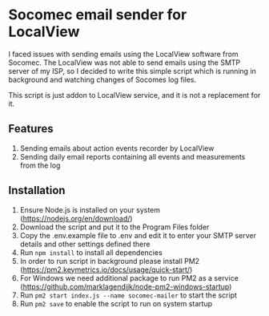 # Socomec email sender for LocalView

I faced issues with sending emails using the LocalView software from Socomec. 
The LocalView was not able to send emails using the SMTP server of my ISP, so I decided to write this simple script which is running in background and watching changes of Socomes log files.

This script is just addon to LocalView service, and it is not a replacement for it.

## Features

1. Sending emails about action events recorder by LocalView
2. Sending daily email reports containing all events and measurements from the log

## Installation

1. Ensure Node.js is installed on your system (https://nodejs.org/en/download/)
2. Download the script and put it to the Program Files folder
3. Copy the .env.example file to .env and edit it to enter your SMTP server details and other settings defined there
4. Run ```npm install``` to install all dependencies
5. In order to run script in background please install PM2 (https://pm2.keymetrics.io/docs/usage/quick-start/)
6. For Windows we need additional package to run PM2 as a service (https://github.com/marklagendijk/node-pm2-windows-startup)
7. Run ```pm2 start index.js --name socomec-mailer``` to start the script
8. Run ```pm2 save``` to enable the script to run on system startup